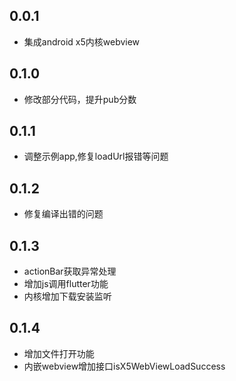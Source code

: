 ## 0.0.1

* 集成android x5内核webview

## 0.1.0

* 修改部分代码，提升pub分数

## 0.1.1

* 调整示例app,修复loadUrl报错等问题

## 0.1.2

* 修复编译出错的问题

## 0.1.3

* actionBar获取异常处理
* 增加js调用flutter功能
* 内核增加下载安装监听

## 0.1.4

* 增加文件打开功能
* 内嵌webview增加接口isX5WebViewLoadSuccess